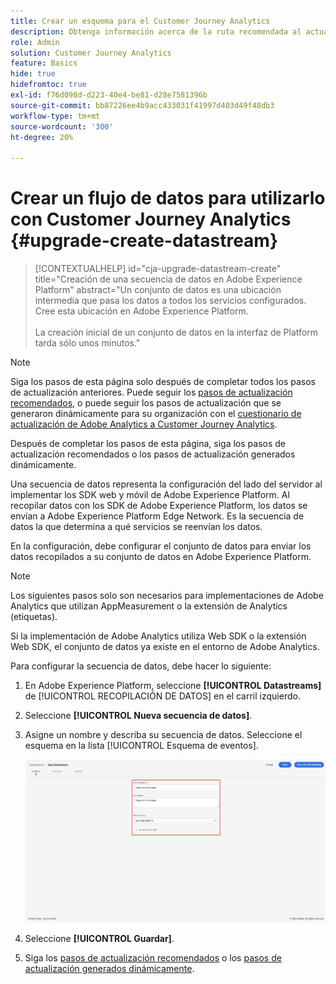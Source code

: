 ```yaml
---
title: Crear un esquema para el Customer Journey Analytics
description: Obtenga información acerca de la ruta recomendada al actualizar de Adobe Analytics a Customer Journey Analytics
role: Admin
solution: Customer Journey Analytics
feature: Basics
hide: true
hidefromtoc: true
exl-id: f76d098d-d223-40e4-be81-d28e7581396b
source-git-commit: bb87226ee4b9acc433031f41997d403d49f48db3
workflow-type: tm+mt
source-wordcount: '300'
ht-degree: 20%

---
```


# Crear un flujo de datos para utilizarlo con Customer Journey Analytics {#upgrade-create-datastream}

<!-- markdownlint-disable MD034 -->

>[!CONTEXTUALHELP]
>id="cja-upgrade-datastream-create"
>title="Creación de una secuencia de datos en Adobe Experience Platform"
>abstract="Un conjunto de datos es una ubicación intermedia que pasa los datos a todos los servicios configurados. Cree esta ubicación en Adobe Experience Platform.<br><br>La creación inicial de un conjunto de datos en la interfaz de Platform tarda sólo unos minutos."

<!-- markdownlint-enable MD034 -->

>[!NOTE]
> 
>Siga los pasos de esta página solo después de completar todos los pasos de actualización anteriores. Puede seguir los [pasos de actualización recomendados](/help/getting-started/cja-upgrade/cja-upgrade-recommendations.md#recommended-upgrade-steps-for-most-organizations), o puede seguir los pasos de actualización que se generaron dinámicamente para su organización con el [cuestionario de actualización de Adobe Analytics a Customer Journey Analytics](https://gigazelle.github.io/cja-ttv/).
>
>Después de completar los pasos de esta página, siga los pasos de actualización recomendados o los pasos de actualización generados dinámicamente.

<!-- Should we single source this instead of duplicate it? The following steps were copied from: /help/data-ingestion/aepwebsdk.md-->

Una secuencia de datos representa la configuración del lado del servidor al implementar los SDK web y móvil de Adobe Experience Platform. Al recopilar datos con los SDK de Adobe Experience Platform, los datos se envían a Adobe Experience Platform Edge Network. Es la secuencia de datos la que determina a qué servicios se reenvían los datos.

En la configuración, debe configurar el conjunto de datos para enviar los datos recopilados a su conjunto de datos en Adobe Experience Platform.

>[!NOTE]
>
>Los siguientes pasos solo son necesarios para implementaciones de Adobe Analytics que utilizan AppMeasurement o la extensión de Analytics (etiquetas).
>
>Si la implementación de Adobe Analytics utiliza Web SDK o la extensión Web SDK, el conjunto de datos ya existe en el entorno de Adobe Analytics.

Para configurar la secuencia de datos, debe hacer lo siguiente:

1. En Adobe Experience Platform, seleccione **[!UICONTROL Datastreams]** de [!UICONTROL RECOPILACIÓN DE DATOS] en el carril izquierdo.

1. Seleccione **[!UICONTROL Nueva secuencia de datos]**.

1. Asigne un nombre y describa su secuencia de datos. Seleccione el esquema en la lista [!UICONTROL Esquema de eventos].

   ![Nuevo conjunto de datos](assets/new-datastream.png)

1. Seleccione **[!UICONTROL Guardar]**.

1. Siga los [pasos de actualización recomendados](/help/getting-started/cja-upgrade/cja-upgrade-recommendations.md#recommended-upgrade-steps-for-most-organizations) o los [pasos de actualización generados dinámicamente](https://gigazelle.github.io/cja-ttv/).
